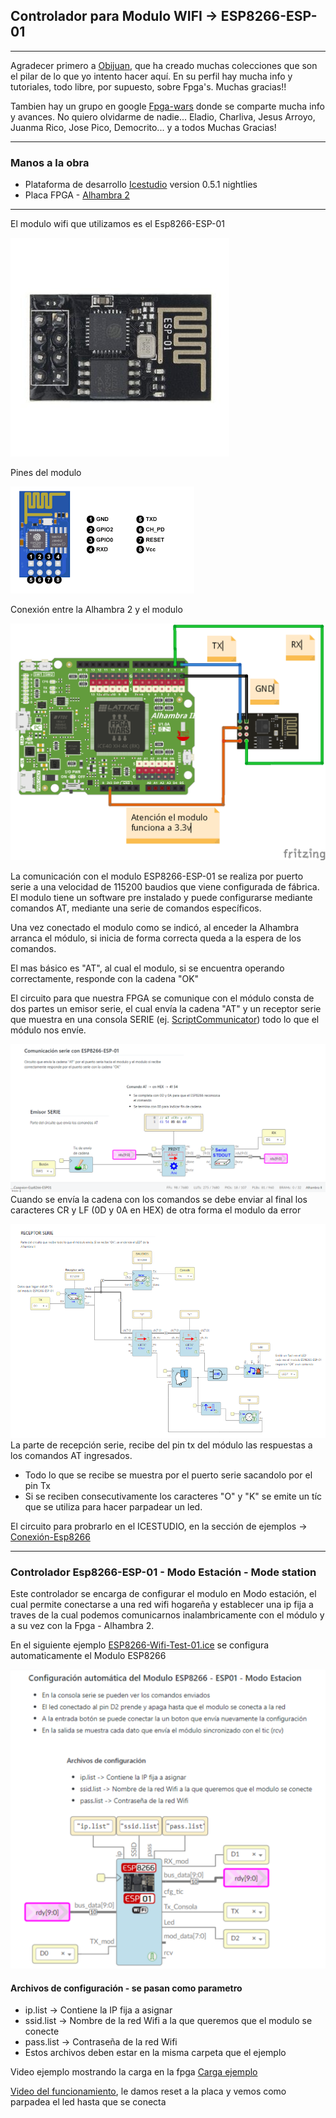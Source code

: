 ## Controlador para Modulo WIFI -> ESP8266-ESP-01  ##
***
Agradecer primero a [Obijuan](https://github.com/Obijuan), que ha creado muchas colecciones que son el pilar de lo que yo intento hacer aquí. En su perfil hay mucha info y tutoriales, todo libre, por supuesto, sobre Fpga's. Muchas gracias!!

Tambien hay un grupo en google [Fpga-wars](https://groups.google.com/forum/#!forum/fpga-wars-explorando-el-lado-libre) donde se comparte mucha info y avances. No quiero olvidarme de nadie... Eladio, Charliva, Jesus Arroyo, Juanma Rico, Jose Pico, Democrito... y a todos
Muchas Gracias!
***
### Manos a la obra
+ Plataforma de desarrollo [Icestudio](https://icestudio.io/)  version 0.5.1 nightlies
+ Placa FPGA - [Alhambra 2](https://github.com/FPGAwars/Alhambra-II-FPGA)

***
El modulo wifi que utilizamos es el Esp8266-ESP-01

![Esp8266](https://github.com/vascodh/Chapuzas-con-FPGA-S-Libres/blob/master/Controladores/Esp8266-ESP-01/Documentos/ESP-01-ESP8266.jpg)

Pines del modulo

![Esp82661](https://github.com/vascodh/Chapuzas-con-FPGA-S-Libres/blob/master/Controladores/Esp8266-ESP-01/Documentos/ESP-01-pinout.png)

Conexión entre la Alhambra 2 y el modulo

![Conexiones](https://github.com/vascodh/Chapuzas-con-FPGA-S-Libres/blob/master/Controladores/Esp8266-ESP-01/Documentos/Conexion_esp.png)

La comunicación con el modulo ESP8266-ESP-01 se realiza por puerto serie a una velocidad de 115200 baudios que viene configurada
de fábrica.
El modulo tiene un software pre instalado y puede configurarse mediante comandos AT, mediante una serie de comandos específicos.

Una vez conectado el modulo como se indicó, al enceder la Alhambra arranca el módulo, si inicia de forma correcta queda a la espera de los comandos.

El mas básico es "AT", al cual el modulo, si se encuentra operando correctamente, responde con la cadena "OK"

El circuito para que nuestra FPGA se comunique con el módulo consta de dos partes un emisor serie, el cual envía la cadena "AT" y un receptor serie que muestra en una consola SERIE (ej. [ScriptCommunicator](https://github.com/Obijuan/digital-electronics-with-open-FPGAs-tutorial/wiki/V%C3%ADdeo-30:-Puerto-serie#instalaci%C3%B3n-del-scriptcommunicator)) todo lo que el módulo nos envíe.

![Circuito_esmisor](https://github.com/vascodh/Chapuzas-con-FPGA-S-Libres/blob/master/Controladores/Esp8266-ESP-01/Documentos/Circuito-fpga-emisor.png)
Cuando se envía la cadena con los comandos se debe enviar al final los caracteres CR y LF (0D y 0A en HEX) de otra forma el modulo da error
  
![Circuito_receptor](https://github.com/vascodh/Chapuzas-con-FPGA-S-Libres/blob/master/Controladores/Esp8266-ESP-01/Documentos/Circuito-fpga-receptor.png)  
La parte de recepción serie, recibe del pin tx del módulo las respuestas a los comandos AT ingresados.
+ Todo lo que se recibe se muestra por el puerto serie sacandolo por el pin Tx
+ Si se reciben consecutivamente los caracteres "O" y "K" se emite un tíc que se utiliza para hacer parpadear un led.

El circuito para probrarlo en el ICESTUDIO, en la sección de ejemplos -> [Conexión-Esp8266](https://github.com/vascodh/Chapuzas-con-FPGA-S-Libres/blob/master/Controladores/Esp8266-ESP-01/Ejemplos-ICESTUDIO/)
***
### Controlador Esp8266-ESP-01 - Modo Estación - Mode station
Este controlador se encarga de configurar el modulo en  Modo estación, el cual permite conectarse a una red wifi hogareña y establecer una ip fija a traves de la cual podemos comunicarnos inalambricamente con el módulo y a su vez con la Fpga - Alhambra 2.

En el siguiente ejemplo [ESP8266-Wifi-Test-01.ice](https://github.com/vascodh/Chapuzas-con-FPGA-S-Libres/tree/master/Controladores/Esp8266-ESP-01/Ejemplos-ICESTUDIO) se configura automaticamente el Modulo ESP8266

![Esp8266-mode-station](https://github.com/vascodh/Chapuzas-con-FPGA-S-Libres/blob/master/Controladores/Esp8266-ESP-01/Documentos/ESP-01-ESP8266-Mode-station.svg)
#### Archivos de configuración - se pasan como parametro
+ ip.list -> Contiene la IP fija a asignar
+ ssid.list -> Nombre de la red Wifi a la que queremos que el modulo se conecte
+ pass.list -> Contraseña de la red Wifi
+ Estos archivos deben estar en la misma carpeta que el ejemplo

Video ejemplo mostrando la carga en la fpga [Carga ejemplo](https://youtu.be/zkvY8XCA9cw)

[Video del funcionamiento](https://youtu.be/p_D9Acy_0II), le damos reset a la placa y vemos como parpadea el led hasta que se conecta
